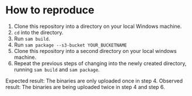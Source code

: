 # How to reproduce
1. Clone this repository into a directory on your local Windows machine.
1. ```cd``` into the directory.
1. Run ```sam build```.
1. Run ```sam package --s3-bucket YOUR_BUCKETNAME```
1. Clone this repository into a second directory on your local windows machine.
1. Repeat the previous steps of changing into the newly created directory, running ```sam build``` and ```sam package```.

Expected result: The binaries are only uploaded once in step 4.
Observed result: The binaries are being uploaded twice in step 4 and step 6.